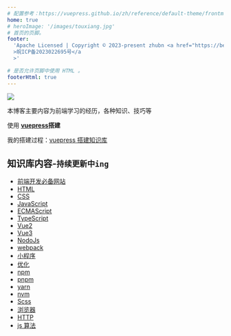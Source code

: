 ```yaml
---
# 配置参考：https://vuepress.github.io/zh/reference/default-theme/frontmatter.html#%E9%A6%96%E9%A1%B5
home: true
# heroImage: '/images/touxiang.jpg'
# 首页的页脚。
footer:
  'Apache Licensed | Copyright © 2023-present zhubn <a href="https://beian.miit.gov.cn/" target="_blank"
  >皖ICP备2023022695号</a
  >'

# 是否允许页脚中使用 HTML 。
footerHtml: true
---
```


<img src="/images/bg-index.jpg" />

本博客主要内容为前端学习的经历，各种知识、技巧等

使用 **[vuepress](https://vuepress.github.io/zh/)搭建**

我的搭建过程：[vuepress 搭建知识库](/vuepress搭建知识库/vuepress搭建知识库.md)

## 知识库内容-`持续更新中ing`

- [前端开发必备网站](/前端开发必备网站.md)
- [HTML](/HTML-CSS/HTML/HTML基础.md)
- [CSS](/HTML-CSS/HTML/1.CSS介绍.md)
- [JavaScript](/JavaScript/JavaScript介绍.md)
- [ECMAScript](/JavaScript/ECMAScript/1.ECMAScript简介.md)
- [TypeScript](/TypeScript/TypeScript.md)
- [Vue2](/VUE/Vue2/vue2学习.md)
- [Vue3](/VUE/Vue3/1.认识Vue3.md)
- [NodoJs](/NodeJs/NodeJs.md)
- [webpack](/webpack/webpack简介及快速上手.md)
- [小程序](/小程序/小程序.md)
- [优化](/优化/HTML-CSS优化/HTML-CSS优化.md)
- [npm](/tools/npm/npm.md)
- [pnpm](/tools/pnpm/pnpm.md)
- [yarn](/tools/yarn/yarn.md)
- [nvm](/tools/nvm/nvm.md)
- [Scss](/tools/Scss/Scss.md)
- [浏览器](/浏览器/浏览器渲染机制.md)
- [HTTP](/HTTP/HTTP状态码.md)
- [js 算法](/算法/算法.md)
